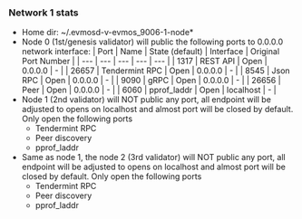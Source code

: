 ### Network 1 stats

- Home dir: ~/.evmosd-v-evmos_9006-1-node*
- Node 0 (1st/genesis validator) will public the following ports to 0.0.0.0 network interface:
| Port | Name | State (default) | Interface | Original Port Number |
| --- | --- | --- | --- | --- |
| 1317 | REST API | Open | 0.0.0.0 | - |
| 26657 | Tendermint RPC | Open | 0.0.0.0 | - |
| 8545 | Json RPC | Open | 0.0.0.0 | - |
| 9090 | gRPC | Open | 0.0.0.0 | - |
| 26656 | Peer | Open | 0.0.0.0 | - |
| 6060 | pprof_laddr | Open | localhost | - |
- Node 1 (2nd validator) will NOT public any port, all endpoint will be adjusted to opens on localhost and almost port will be closed by default. Only open the following ports
    + Tendermint RPC
    + Peer discovery
    + pprof_laddr
- Same as node 1, the node 2 (3rd validator) will NOT public any port, all endpoint will be adjusted to opens on localhost and almost port will be closed by default. Only open the following ports
    + Tendermint RPC
    + Peer discovery
    + pprof_laddr